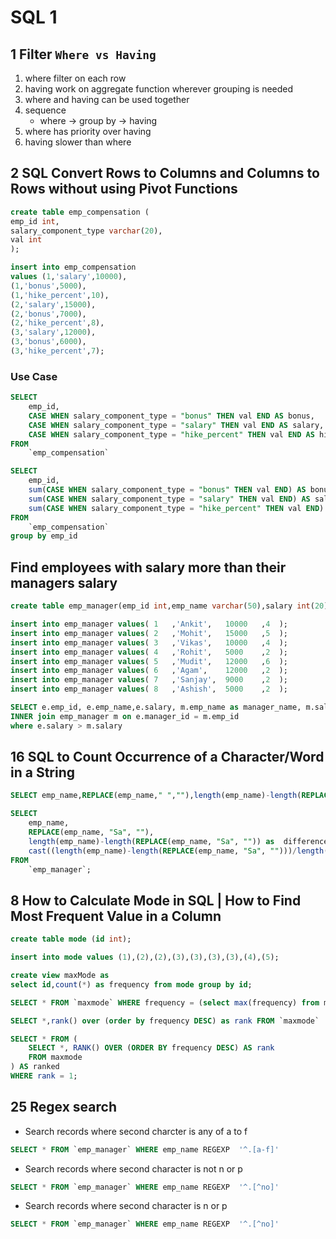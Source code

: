 # SQL 1

## 1 Filter `Where vs Having`

1. where filter on each row
2. having work on aggregate function wherever grouping is needed
3. where and having can be used together
4. sequence
   - where -> group by -> having
5. where has priority over having
6. having slower than where

## 2 SQL Convert Rows to Columns and Columns to Rows without using Pivot Functions

```sql
create table emp_compensation (
emp_id int,
salary_component_type varchar(20),
val int
);
```

```sql
insert into emp_compensation
values (1,'salary',10000),
(1,'bonus',5000),
(1,'hike_percent',10),
(2,'salary',15000),
(2,'bonus',7000),
(2,'hike_percent',8),
(3,'salary',12000),
(3,'bonus',6000),
(3,'hike_percent',7);
```

### Use Case

```sql
SELECT
    emp_id,
    CASE WHEN salary_component_type = "bonus" THEN val END AS bonus,
    CASE WHEN salary_component_type = "salary" THEN val END AS salary,
    CASE WHEN salary_component_type = "hike_percent" THEN val END AS hike_percent
FROM
    `emp_compensation`
```

```sql
SELECT
    emp_id,
    sum(CASE WHEN salary_component_type = "bonus" THEN val END) AS bonus,
    sum(CASE WHEN salary_component_type = "salary" THEN val END) AS salary,
    sum(CASE WHEN salary_component_type = "hike_percent" THEN val END) AS hike_percent
FROM
    `emp_compensation`
group by emp_id
```

## Find employees with salary more than their managers salary

```sql
create table emp_manager(emp_id int,emp_name varchar(50),salary int(20),manager_id int(10));
```

```sql
insert into emp_manager values(	1	,'Ankit',	10000	,4	);
insert into emp_manager values(	2	,'Mohit',	15000	,5	);
insert into emp_manager values(	3	,'Vikas',	10000	,4	);
insert into emp_manager values(	4	,'Rohit',	5000	,2	);
insert into emp_manager values(	5	,'Mudit',	12000	,6	);
insert into emp_manager values(	6	,'Agam',	12000	,2	);
insert into emp_manager values(	7	,'Sanjay',	9000	,2	);
insert into emp_manager values(	8	,'Ashish',	5000	,2	);
```

```sql
SELECT e.emp_id, e.emp_name,e.salary, m.emp_name as manager_name, m.salary as manager_salary from emp_manager e
INNER join emp_manager m on e.manager_id = m.emp_id
where e.salary > m.salary
```

## 16 SQL to Count Occurrence of a Character/Word in a String

```sql
SELECT emp_name,REPLACE(emp_name," ",""),length(emp_name)-length(REPLACE(emp_name," ","")) as empName FROM `emp_manager`;
```

```sql
SELECT
    emp_name,
    REPLACE(emp_name, "Sa", ""),
    length(emp_name)-length(REPLACE(emp_name, "Sa", "")) as  difference,
    cast((length(emp_name)-length(REPLACE(emp_name, "Sa", "")))/length("Sa") as unsigned) as occurrence
FROM
    `emp_manager`;
```

## 8 How to Calculate Mode in SQL | How to Find Most Frequent Value in a Column

```sql
create table mode (id int);
```

```sql
insert into mode values (1),(2),(2),(3),(3),(3),(3),(4),(5);
```

```sql
create view maxMode as
select id,count(*) as frequency from mode group by id;
```

```sql
SELECT * FROM `maxmode` WHERE frequency = (select max(frequency) from maxmode)
```

```sql
SELECT *,rank() over (order by frequency DESC) as rank FROM `maxmode`
```

```sql
SELECT * FROM (
    SELECT *, RANK() OVER (ORDER BY frequency DESC) AS rank
    FROM maxmode
) AS ranked
WHERE rank = 1;
```

## 25 Regex search

- Search records where second charcter is any of a to f

```sql
SELECT * FROM `emp_manager` WHERE emp_name REGEXP  '^.[a-f]'
```

- Search records where second character is not n or p

```sql
SELECT * FROM `emp_manager` WHERE emp_name REGEXP  '^.[^no]'
```

- Search records where second character is n or p

```sql
SELECT * FROM `emp_manager` WHERE emp_name REGEXP  '^.[^no]'
```
